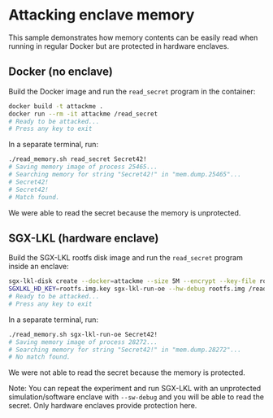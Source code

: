 # Attacking enclave memory

This sample demonstrates how memory contents can be easily read when running
in regular Docker but are protected in hardware enclaves.

## Docker (no enclave)

Build the Docker image and run the `read_secret` program in the container:
```sh
docker build -t attackme .
docker run --rm -it attackme /read_secret
# Ready to be attacked...
# Press any key to exit
```

In a separate terminal, run:
```sh
./read_memory.sh read_secret Secret42!
# Saving memory image of process 25465...
# Searching memory for string "Secret42!" in "mem.dump.25465"...
# Secret42!
# Secret42!
# Match found.
```

We were able to read the secret because the memory is unprotected.

## SGX-LKL (hardware enclave)

Build the SGX-LKL rootfs disk image and run the `read_secret` program inside an enclave:
```sh
sgx-lkl-disk create --docker=attackme --size 5M --encrypt --key-file rootfs.img
SGXLKL_HD_KEY=rootfs.img.key sgx-lkl-run-oe --hw-debug rootfs.img /read_secret
# Ready to be attacked...
# Press any key to exit
```

In a separate terminal, run:
```sh
./read_memory.sh sgx-lkl-run-oe Secret42!
# Saving memory image of process 28272...
# Searching memory for string "Secret42!" in "mem.dump.28272"...
# No match found.
```

We were not able to read the secret because the memory is protected.

Note: You can repeat the experiment and run SGX-LKL with an unprotected
simulation/software enclave with `--sw-debug` and you will be able to
read the secret. Only hardware enclaves provide protection here.
